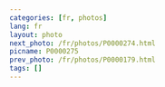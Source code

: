 ```yaml
---
categories: [fr, photos]
lang: fr
layout: photo
next_photo: /fr/photos/P0000274.html
picname: P0000275
prev_photo: /fr/photos/P0000179.html
tags: []
---
```

